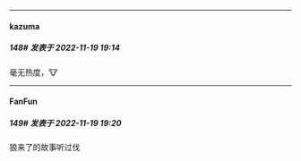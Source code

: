 

*****

####  kazuma  
##### 148#       发表于 2022-11-19 19:14

毫无热度，🐮

*****

####  FanFun  
##### 149#       发表于 2022-11-19 19:20

狼来了的故事听过伐


